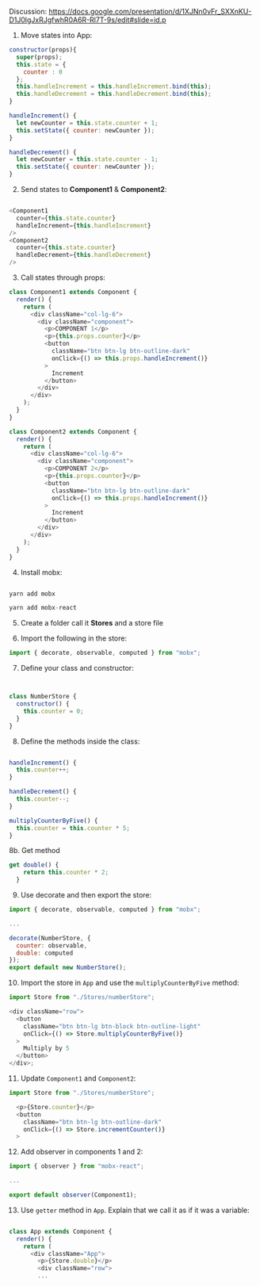 Discussion: https://docs.google.com/presentation/d/1XJNn0vFr_SXXnKU-D1J0lgJxRJgfwhR0A6R-Rl7T-9s/edit#slide=id.p

1. Move states into App:

```javascript
constructor(props){
  super(props);
  this.state = {
    counter : 0
  };
  this.handleIncrement = this.handleIncrement.bind(this);
  this.handleDecrement = this.handleDecrement.bind(this);
}

handleIncrement() {
  let newCounter = this.state.counter + 1;
  this.setState({ counter: newCounter });
}

handleDecrement() {
  let newCounter = this.state.counter - 1;
  this.setState({ counter: newCounter });
}

```

2. Send states to **Component1** & **Component2**:

```javascript

<Component1
  counter={this.state.counter}
  handleIncrement={this.handleIncrement}
/>
<Component2
  counter={this.state.counter}
  handleDecrement={this.handleDecrement}
/>

```

3. Call states through props:

```javascript
class Component1 extends Component {
  render() {
    return (
      <div className="col-lg-6">
        <div className="component">
          <p>COMPONENT 1</p>
          <p>{this.props.counter}</p>
          <button
            className="btn btn-lg btn-outline-dark"
            onClick={() => this.props.handleIncrement()}
          >
            Increment
          </button>
        </div>
      </div>
    );
  }
}

class Component2 extends Component {
  render() {
    return (
      <div className="col-lg-6">
        <div className="component">
          <p>COMPONENT 2</p>
          <p>{this.props.counter}</p>
          <button
            className="btn btn-lg btn-outline-dark"
            onClick={() => this.props.handleIncrement()}
          >
            Increment
          </button>
        </div>
      </div>
    );
  }
}
```

4. Install mobx:

```javascript

yarn add mobx

yarn add mobx-react

```

5. Create a folder call it **Stores** and a store file

6. Import the following in the store:

```javascript
import { decorate, observable, computed } from "mobx";
```

7. Define your class and constructor:

```javascript


class NumberStore {
  constructor() {
    this.counter = 0;
  }
}
```

8. Define the methods inside the class:

```javascript

handleIncrement() {
  this.counter++;
}

handleDecrement() {
  this.counter--;
}

multiplyCounterByFive() {
  this.counter = this.counter * 5;
}
```
8b. Get method
```javascript
get double() {
    return this.counter * 2;
  }
```
9. Use decorate and then export the store:

```javascript
import { decorate, observable, computed } from "mobx";

...

decorate(NumberStore, {
  counter: observable,
  double: computed
});
export default new NumberStore();

```

10. Import the store in `App` and use the `multiplyCounterByFive` method:

```javascript
import Store from "./Stores/numberStore";

<div className="row">
  <button
    className="btn btn-lg btn-block btn-outline-light"
    onClick={() => Store.multiplyCounterByFive()}
  >
    Multiply by 5
  </button>
</div>;
```

11. Update `Component1` and `Component2`:

```javascript
import Store from "./Stores/numberStore";

  <p>{Store.counter}</p>
  <button
    className="btn btn-lg btn-outline-dark"
    onClick={() => Store.incrementCounter()}
  >
```

12. Add observer in components 1 and 2:

```javascript
import { observer } from "mobx-react";

...

export default observer(Component1);

```

13. Use `getter` method in `App`. Explain that we call it as if it was a variable:

```javascript

class App extends Component {
  render() {
    return (
      <div className="App">
        <p>{Store.double}</p>
        <div className="row">
        ...
```
